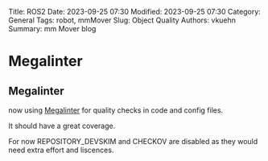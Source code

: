 Title: ROS2
Date: 2023-09-25 07:30
Modified: 2023-09-25 07:30
Category: General
Tags: robot, mmMover
Slug: Object Quality
Authors: vkuehn
Summary: mm Mover blog

# Megalinter

## Megalinter

now using [Megalinter](https://github.com/oxsecurity/megalinter) for quality checks in code and config files. 

It should have a great coverage.

For now REPOSITORY_DEVSKIM and CHECKOV are disabled as they would need extra effort and liscences.
